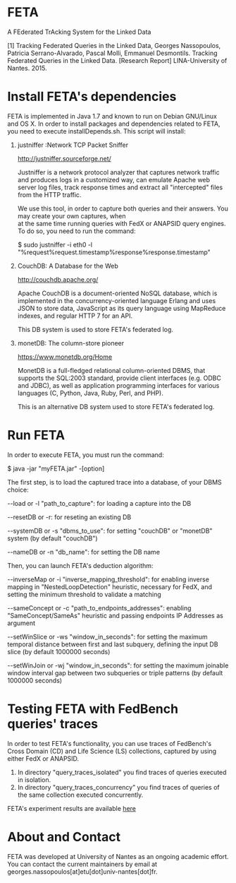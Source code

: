 # FETA

A FEderated TrAcking System for the Linked Data

[1] Tracking Federated Queries in the Linked Data, Georges Nassopoulos, Patricia Serrano-Alvarado, Pascal Molli, Emmanuel Desmontils. Tracking Federated Queries in the Linked Data. [Research Report] LINA-University of Nantes. 2015. <hal-01187519>

# Install FETA's dependencies

FETA is implemented in Java 1.7 and known to run on Debian GNU/Linux and OS X. In order to install packages and dependencies related to FETA, you need to execute installDepends.sh. This script will install:

   1. justniffer :Network TCP Packet Sniffer
   
        http://justniffer.sourceforge.net/

      Justniffer is a network protocol analyzer that captures network traffic and produces logs in a customized way, 
      can emulate Apache web server log files, track response times and extract all "intercepted" files from the HTTP 
      traffic.
      
      We use this tool, in order to capture both queries and their answers. You may create your own captures, when   
      at the same time running queries with FedX or ANAPSID query engines. To do so, you need to run the command:
      
      $ sudo justniffer -i eth0 -l "%request%request.timestamp%response%response.timestamp"
   
   2. CouchDB: A Database for the Web
   
        http://couchdb.apache.org/

      Apache CouchDB is a document-oriented NoSQL database, which is implemented in the concurrency-oriented language 
      Erlang and uses JSON to store data, JavaScript as its query language using MapReduce indexes, and 
      regular HTTP 7 for an API. 
      
      This DB system is used to store FETA's federated log.
   
   3. monetDB: The column-store pioneer
      
        https://www.monetdb.org/Home

      MonetDB is a full-fledged relational column-oriented DBMS, that supports the SQL:2003       standard, provide client interfaces (e.g. ODBC and JDBC), as well as application programming interfaces for            various languages (C, Python, Java, Ruby, Perl, and PHP).
   
      This is an alternative DB system used to store FETA's federated log.

# Run FETA

In order to execute FETA, you must run the command:

$ java -jar "myFETA.jar" -[option]

The first step, is to load the captured trace into a database, of your DBMS choice:

--load or -l "path_to_capture": for loading a capture into the DB

--resetDB or -r: for reseting an existing DB

--systemDB or -s "dbms_to_use": for setting "couchDB" or "monetDB" system (by default "couchDB")

--nameDB or -n "db_name": for setting the DB name

Then, you can launch FETA's deduction algorithm:

--inverseMap or -i "inverse_mapping_threshold": for enabling inverse mapping in "NestedLoopDetection" heuristic, necessary for FedX, and setting the minimum threshold to validate a matching

--sameConcept or -c "path_to_endpoints_addresses": enabling "SameConcept/SameAs" heuristic and passing endpoints IP Addresses as argument

--setWinSlice or -ws "window_in_seconds": for setting the maximum temporal distance between first and last subquery, defining the input DB slice (by default 1000000 seconds)

--setWinJoin or -wj "window_in_seconds": for setting the maximum joinable window interval gap between two subqueries or triple patterns (by default 1000000 seconds)

# Testing FETA with FedBench queries' traces

In order to test FETA's functionality, you can use traces of FedBench's Cross Domain (CD) and Life Science (LS) collections, captured by using either FedX or ANAPSID. 

1. In directory "query_traces_isolated" you find traces of queries executed in isolation.
2. In directory "query_traces_concurrency" you find traces of queries of the same collection executed concurrently.

FETA's experiment results  are available [here](https://github.com/coumbaya/feta/blob/master/fedbench_precision_recall.md)

# About and Contact

FETA was developed at University of Nantes as an ongoing academic effort. You can contact the current maintainers by email at georges.nassopoulos[at]etu[dot]univ-nantes[dot]fr.

